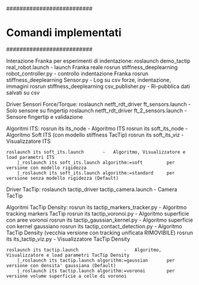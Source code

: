 ##########################
# Comandi implementati   #
##########################

Interazione Franka per esperimenti di indentazione:
	roslaunch demo_tactip real_robot.launch					- 	launch Franka reale
	rosrun stiffness_deeplearning robot_controller.py		-	controllo indentazione Franka
	rosrun stiffness_deeplearning Sensor.py					-	Log su csv forze, indentazione, immagini
	rosrun stiffness_deeplearning csv_publisher.py			-	Ri-pubblica dati salvati su csv

Driver Sensori Force/Torque:
	roslaunch netft_rdt_driver ft_sensors.launch		- 	Solo sensore su fingertip
	roslaunch netft_rdt_driver ft_2_sensors.launch		-	Sensore fingertip e validazione

Algoritmi ITS:
	rosrun its its_node					-	Algoritmo ITS
	rosrun its soft_its_node			-	Algoritmo Soft ITS (con modello stiffness TacTip)
	rosrun its soft_its_viz				-	Visualizzatore ITS

	roslaunch its soft_its.launch		-	Algoritmo, Visualizzatore e load parametri ITS
		|_roslaunch its soft_its.launch algorithm:=soft 		per versione con modello rigidezza
		|_roslaunch its soft_its.launch algorithm:=standard 	per versione senza modello rigidezza (Default)
	
Driver TacTip:
	roslaunch tactip_driver tactip_camera.launch		-	Camera TacTip

Algoritmi TacTip Density:
	rosrun its tactip_markers_tracker.py		-	Algoritmo tracking markers TacTip
	rosrun its tactip_voronoi.py				-	Algoritmo superficie con aree voronoi
	rosrun its tactip_gaussian_kernel.py		-	Algoritmo superficie con kernel gaussiano
	rosrun its tactip_contact_detection.py		-	Algoritmo TacTip Density (vecchia versione con tracking unificata RIMOVIBILE)
	rosrun its its_tactip_viz.py				-	Visualizzatore TacTip Density

	roslaunch its tactip.launch					-	Algoritmo, Visualizzatore e load parametri TacTip Density
		|_roslaunch its tactip.launch algorithm:=gaussian 		per versione con densita' gaussiana (Default)
		|_roslaunch its tactip.launch algorithm:=voronoi 		per versione volume superficie a celle di voronoi
